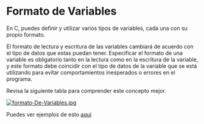 # Formato de Variables

En C, puedes definir y utilizar varios tipos de variables, cada una con su propio formato.

El formato de lectura y escritura de las variables cambiará de acuerdo con el tipo de datos que estas puedan tener. Especificar el formato de una variable es obligatorio tanto en la lectura como en la escritura de la variable, y este formato debe coincidir con el tipo de datos de la variable que se está utilizando para evitar comportamientos inesperados o errores en el programa.

Revisa la siguiente tabla para comprender este concepto mejor.

[![formato-De-Variables.jpg](https://i.postimg.cc/pLBy8dv4/formato-De-Variables.jpg)](https://postimg.cc/cvrsG0rB)

Puedes ver ejemplos de esto [aquí](formatoDeVariables.c)